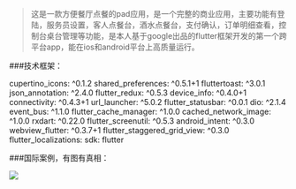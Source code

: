 >这是一款方便餐厅点餐的pad应用，是一个完整的商业应用，主要功能有登陆，服务员设置，客人点餐台，酒水点餐台，支付确认，订单明细查看，控制台桌台管理等功能，是本人基于google出品的flutter框架开发的第一个跨平台app，能在ios和android平台上高质量运行。

###技术框架：

cupertino_icons: ^0.1.2
shared_preferences: ^0.5.1+1
fluttertoast: ^3.0.1
json_annotation: ^2.4.0
flutter_redux: ^0.5.3
device_info: ^0.4.0+1
connectivity: ^0.4.3+1
url_launcher: ^5.0.2
flutter_statusbar: ^0.0.1
dio: ^2.1.4
event_bus:  ^1.1.0
flutter_cache_manager: ^1.0.0
cached_network_image: ^1.0.0
rxdart: ^0.22.0
flutter_screenutil: ^0.5.3
android_intent: ^0.3.0
webview_flutter: ^0.3.7+1
flutter_staggered_grid_view: ^0.3.0
flutter_localizations:
  sdk: flutter

###国际案例，有图有真相：

![](https://upload-images.jianshu.io/upload_images/1964096-ec7e395fd154b9da.jpg?imageMogr2/auto-orient/strip%7CimageView2/2/w/1240)



